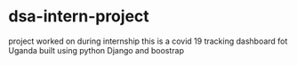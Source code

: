# dsa-intern-project
project worked on during internship
this is a covid 19 tracking dashboard fot Uganda built using python Django and boostrap
